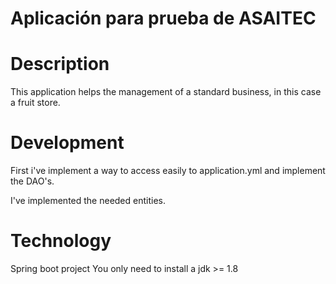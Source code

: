 # Aplicación para prueba de ASAITEC

# Description
This application helps the management of a standard business, in this case a fruit store.  

# Development
First i've implement a way to access easily to application.yml and implement the DAO's.

I've implemented the needed entities.


# Technology
Spring boot project
You only need to install a jdk >= 1.8 

